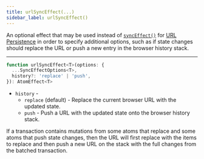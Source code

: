 ```yaml
---
title: urlSyncEffect(...)
sidebar_label: urlSyncEffect()
---
```


An optional effect that may be used instead of [`syncEffect()`](/docs/recoil-sync/api/syncEffect) for [URL Persistence](/docs/recoil-sync/url-persistence) in order to specify additional options, such as if state changes should replace the URL or push a new entry in the browser history stack.

---

```jsx
function urlSyncEffect<T>(options: {
  ...SyncEffectOptions<T>,
  history?: 'replace' | 'push',
}): AtomEffect<T>
```

  - `history` -
     - `replace` (default) - Replace the current browser URL with the updated state.
     - `push` - Push a URL with the updated state onto the browser history stack.

If a transaction contains mutations from some atoms that replace and some atoms that push state changes, then the URL will first replace with the items to replace and then push a new URL on the stack with the full changes from the batched transaction.
